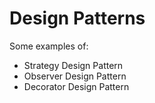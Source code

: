# Design Patterns

Some examples of:
* Strategy Design Pattern
* Observer Design Pattern
* Decorator Design Pattern
